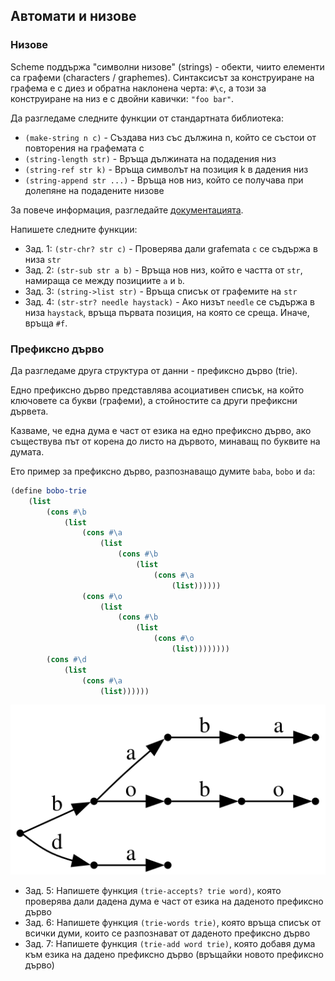 ## Автомати и низове

### Низове

Scheme поддържа "символни низове" (strings) - обекти, чиито елементи са графеми (characters / graphemes).
Синтаксисът за конструиране на графема е с диез и обратна наклонена черта: `#\c`, а този
за конструиране на низ е с двойни кавички: `"foo bar"`.

Да разгледаме следните функции от стандартната библиотека:

- `(make-string n c)` - Създава низ със дължина n, който се състои от повторения на графемата c
- `(string-length str)` - Връща дължината на подадения низ
- `(string-ref str k)` - Връща символът на позиция k в дадения низ
- `(string-append str ...)` - Връща нов низ, който се получава при долепяне на подадените низове

За повече информация, разгледайте [документацията](https://schemers.org/Documents/Standards/R5RS/HTML/r5rs-Z-H-2.html#%_toc_%_sec_6.3.5).

Напишете следните функции:

- Зад. 1: `(str-chr? str c)` - Проверява дали grafemata `c` се съдържа в низа `str`
- Зад. 2: `(str-sub str a b)` - Връща нов низ, който е частта от `str`, намираща се между позициите `a` и `b`.
- Зад. 3: `(string->list str)` - Връща списък от графемите на `str`
- Зад. 4: `(str-str? needle haystack)` - Ако низът `needle` се съдържа в низа `haystack`, връща първата позиция, на която се среща. Иначе, връща `#f`.


### Префиксно дърво

Да разгледаме друга структура от данни - префиксно дърво (trie).

Едно префиксно дърво представлява асоциативен списък, на който ключовете са букви (графеми),
а стойностите са други префиксни дървета.

Казваме, че една дума е част от езика на едно префиксно дърво, ако съществува път от корена
до листо на дървото, минаващ по буквите на думата.

Ето пример за префиксно дърво, разпознаващо думите `baba`, `bobo` и `da`:
```scheme
(define bobo-trie
    (list
        (cons #\b
            (list
                (cons #\a
                    (list
                        (cons #\b
                            (list
                                (cons #\a
                                    (list))))))
                (cons #\o
                    (list
                        (cons #\b
                            (list
                                (cons #\o
                                    (list))))))))
        (cons #\d
            (list
                (cons #\a
                    (list))))))
```
![](img/beb.svg)

- Зад. 5: Напишете функция `(trie-accepts? trie word)`, която проверява дали
дадена дума е част от езика на даденото префиксно дърво
- Зад. 6: Напишете функция `(trie-words trie)`, която връща списък от всички думи,
които се разпознават от даденото префиксно дърво
- Зад. 7: Напишете функция `(trie-add word trie)`, която добавя дума към езика на
дадено префиксно дърво (връщайки новото префиксно дърво)

